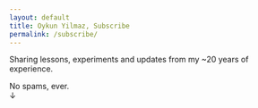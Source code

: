 ```yaml
---
layout: default
title: Oykun Yilmaz, Subscribe
permalink: /subscribe/
---
```


<p class="text-large">Sharing lessons, experiments and updates from my ~20 years of experience.</p>
<p class="text-large mb0 pb0">No spams, ever. <br>↓</p>